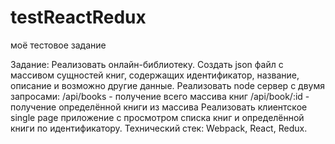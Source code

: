 # testReactRedux
моё тестовое задание

Задание:
Реализовать онлайн-библиотеку. 
Создать json файл с массивом сущностей книг, содержащих идентификатор, название, описание и возможно другие данные. 
Реализовать node сервер с двумя запросами: 
/api/books - получение всего массива книг 
/api/book/:id - получение определённой книги из массива 
Реализовать клиентское single page приложение с просмотром списка книг и определённой книги по идентификатору. 
Технический стек: 
Webpack, React, Redux.
 
